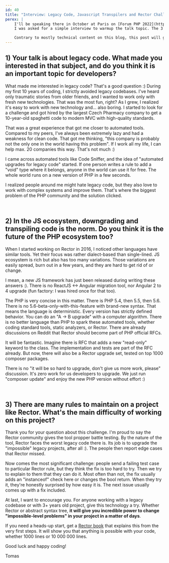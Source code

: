 ```yaml
---
id: 40
title: "Interview: Legacy Code, Javascript Transpilers and Rector Challenges"
perex: |
    I'll be speaking there in October at Paris on [Forum PHP 2022](https://event.afup.org/) about Rector.
    I was asked for a simple interview to warmup the talk topic. The 3 questions - each looking at different angle, but going deep.

    Contrary to mostly technical content on this blog, this post will give you behind the scenes insights on wider Rector vision.
---
```



## 1) Your talk is about legacy code. What made you interested in that subject, and do you think it is an important topic for developers?

What made me interested in legacy code? That's a good question :) During my first 10 years of coding, I strictly avoided legacy codebases. I've heard only traumatic stories from older friends, and I wanted to work only with fresh new technologies. That was the most fun, right? As I grew, I realized it's easy to work with new technology and... also boring. I started to look for a challenge and got hired by the largest Czech Pharmacy company to get a 10-year-old spaghetti code to modern MVC with high-quality standards.

That was a great experience that got me closer to automated tools. Compared to my peers, I've always been extremely lazy and had a weakness for clean code. That got me thinking, "this company is probably not the only one in the world having this problem". If I work all my life, I can help max. 20 companies this way. That's not much :)

I came across automated tools like Code Sniffer, and the idea of "automated upgrades for legacy code" started. If one person writes a rule to add a "void" type where it belongs, anyone in the world can use it for free. The whole world runs on a new version of PHP in a few seconds.

I realized people around me might hate legacy code, but they also love to work with complex systems and improve them. That's where the biggest problem of the PHP community and the solution clicked.

<br>

## 2) In the JS ecosystem, downgrading and transpiling code is the norm. Do you think it is the future of the PHP ecosystem too?

When I started working on Rector in 2016, I noticed other languages have similar tools. Yet their focus was rather dialect-based than single-lined. JS ecosystem is rich but also has too many variations. Those variations are easily spread, burn out in a few years, and they are hard to get rid of or change.

I mean, a new JS framework has just been released during writing these answers :). There is no ReactJS <-> Angular migration tool, nor Angular 2 to 4 upgrade (fun factory: I was hired once for that too).

The PHP is very concise in this matter. There is PHP 5.4, then 5.5, then 5.6. There is no 5.6-beta-only-with-this-feature with brand-new syntax. That means the language is deterministic. Every version has strictly defined behavior. You can do an "A → B upgrade" with a computer algorithm. There is no better language than PHP to spark these automated tools, whether coding standard tools, static analyzers, or Rector. There are already discussions on Reddit that Rector should become part of PHP official RFCs.

It will be fantastic. Imagine there is RFC that adds a new "read-only" keyword to the class. The implementation and tests are part of the RFC already. But now, there will also be a Rector upgrade set, tested on top 1000 composer packages.

There is no "it will be so hard to upgrade, don't give us more work, please" discussion. It's zero work for us developers to upgrade. We just run "composer update" and enjoy the new PHP version without effort :)

<br>

## 3) There are many rules to maintain on a project like Rector. What's the main difficulty of working on this project?

Thank you for your question about this challenge. I'm proud to say the Rector community gives the tool propper battle testing. By the nature of the tool, Rector faces the worst legacy code there is. Its job is to upgrade the "impossible" legacy projects, after all :). The people then report edge cases that Rector missed.

Now comes the most significant challenge: people send a failing test case to particular Rector rule, but they think the fix is too hard to try. Then we try to explain to them that they can do it. Most often than not, the fix usually adds an "instanceof" check here or changes the bool return. When they try it, they're honestly surprised by how easy it is. The next issue usually comes up with a fix included.

At last, I want to encourage you. For anyone working with a legacy codebase or with 3+ years old project, give this technology a try. Whether Rector or abstract syntax tree, **it will give you incredible power to change "impossible-level problems" in your project in a matter of days**.

If you need a heads-up start, get a [Rector book](https://leanpub.com/rector-the-power-of-automated-refactoring) that explains this from the very first steps. It will show you that anything is possible with your code, whether 1000 lines or 10 000 000 lines.

Good luck and happy coding!

Tomas
